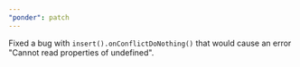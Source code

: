 ```yaml
---
"ponder": patch
---
```


Fixed a bug with `insert().onConflictDoNothing()` that would cause an error "Cannot read properties of undefined".

